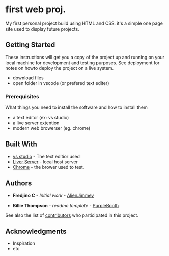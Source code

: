# first web proj.

My first personal project build using HTML and CSS. it's a simple one page site used to display future projects.

## Getting Started

These instructions will get you a copy of the project up and running on your local machine for development and testing purposes. See deployment for notes on howto deploy the project on a live system.
* download files
* open folder in vscode (or prefered text editer)

### Prerequisites

What things you need to install the software and how to install them
* a text editor (ex: vs studio)
* a live server extention
* modern web browerser (eg. chrome)


## Built With

* [vs studio](https://code.visualstudio.com/) - The text editior used
* [Liver Server](https://marketplace.visualstudio.com/items?itemName=ritwickdey.LiveServer) - local host server
* [Chrome](https://www.google.com/chrome/) - the brower used to test.

## Authors
* **Fredjino C** - *Initial work* - [AlienJimmey](https://github.com/AlienJimmey)

* **Billie Thompson** - *readme template* - [PurpleBooth](https://github.com/PurpleBooth)

See also the list of [contributors](https://github.com/your/project/contributors) who participated in this project.

## Acknowledgments
* Inspiration
* etc
